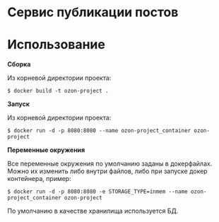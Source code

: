 # Сервис публикации постов

# Использование

**Сборка**

Из корневой директории проекта:

`$ docker build -t ozon-project .`

**Запуск**

Из корневой директории проекта:

`$ docker run -d -p 8080:8080 --name ozon-project_container ozon-project`

**Переменные окружения**

Все переменные окружения по умолчанию заданы в докерфайлах. Можно их изменить либо внутри файлов, либо при запуске докер контейнера, пример:

`$ docker run -d -p 8080:8080 -e STORAGE_TYPE=inmem --name ozon-project_container ozon-project`

 По умолчанию в качестве хранилища используется БД.